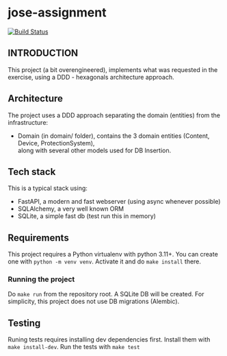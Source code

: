 # jose-assignment



[![Build Status](https://github.com/jlopex/jose-assignment/workflows/TestCI/badge.svg)](https://github.com/jlopex/jose-assignment/actions)


## INTRODUCTION

This project (a bit overengineered), implements what was requested in the exercise, using a 
DDD - hexagonals architecture approach.


## Architecture

The project uses a DDD approach separating the domain (entities) from the infrastructure:

 * Domain (in domain/ folder), contains the 3 domain entities (Content, Device, ProtectionSystem), <br />
along with several other models used for DB Insertion.


## Tech stack

This is a typical stack using:

* FastAPI, a modern and fast webserver (using async whenever possible)
* SQLAlchemy, a very well known ORM
* SQLite, a simple fast db (test run this in memory)

## Requirements
This project requires a Python virtualenv with python 3.11+.
You can create one with `python -m venv venv`. Activate it and do `make install`  there.

### Running the project
Do `make run` from the repository root. A SQLite DB will be created. For simplicity, this project
does not use DB migrations (Alembic).


## Testing

Runing tests requires installing dev dependencies first. Install them with `make install-dev`.
Run the tests with `make test`
